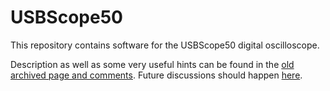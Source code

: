 # USBScope50

This repository contains software for the USBScope50 digital oscilloscope.

Description as well as some very useful hints can be found in the [old archived page and comments](https://peterhalicky.github.io/usbscope50). Future discussions should 
happen [here](https://github.com/phjr/usbscope50/discussions).

